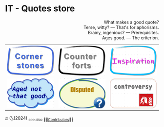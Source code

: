 # IT - Quotes store

<p dir="rtl">?What makes a good quote<br/>
.Terse, witty? —  That's for aphorisms<br/>
.Brainy, ingenious? — Prerequisites<br/>
.Ages good. — The criterion</p>

<table>
  <tr>
    <td>
       <a href="README+/cornerstones.md"><img src="../../../_rsc/_img/_nav/abriss/Cornerstones_390x250px.jpg" alt="&nbsp;&nbsp;&nbsp;IT Quotes - Cornerstones" 
                                  title="Aged selection of profound quotes"/></a>
    </td>
    <td>
       <a href="README+/quotes_aux.md"><img src="../../../_rsc/_img/_nav/abriss/Counterforts_390x250px.jpg" alt="&nbsp;&nbsp;&nbsp;IT Quotes - Counterforts" 
                                  title="Profound quotes from non-ITers"/></a>
    </td>
    <td>
       <a href="README+/inspirational.md"><img src="../../../_rsc/_img/_nav/abriss/Inspiration_390x250px.jpg" alt="&nbsp;&nbsp;&nbsp;Quotes - Inspiration" 
                                            title="Quotes for inspiration"/></a>
    </td>
  </tr>
  <tr>
    <td>
      <a href="README+/aside/sour_quotes.md"><img src="../../../_rsc/_img/_nav/cloud/notAged_390x250px.jpg" alt="&nbsp;&nbsp;&nbsp;IT Quotes - Aged not good" 
                                  title="Quotes, which aged not that good."/></a>
    </td>
    <td>
      <a href="README+/aside/miss_quotes.md"><img src="../../../_rsc/_img/_nav/abriss/disputed_390x250px.jpg" alt="&nbsp;&nbsp;&nbsp;Quotes - Disputed" 
                                            title="Misattributed, disputed and misinterpreted quotes"/></a>
    </td>
        <td>
          <a href="README+/aside/controversy.md"><img src="../../../_rsc/_img/_nav/abriss/controversy_390x250px.jpg" alt="&nbsp;&nbsp;&nbsp;Quotes - Controversial" 
                                            title="IT quotes - controversial"/></a>
    </td>
  </tr>
</table>

:end: 🌜(2024) <sub>see also 👩‍🔬[Contributors](README+/contributors/)🧑‍💻</sub>
